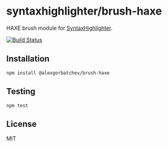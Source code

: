 # syntaxhighlighter/brush-haxe

HAXE brush module for [SyntaxHighlighter](https://github.com/syntaxhighlighter).

[![Build Status](https://travis-ci.org/syntaxhighlighter/brush-haxe.svg)](https://travis-ci.org/syntaxhighlighter/brush-haxe)

## Installation

    npm install @alexgorbatchev/brush-haxe

## Testing

    npm test

## License

MIT
